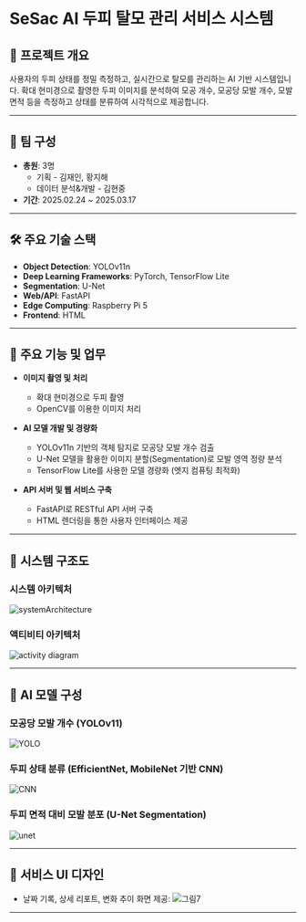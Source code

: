 # SeSac AI 두피 탈모 관리 서비스 시스템

## 📌 프로젝트 개요
사용자의 두피 상태를 정밀 측정하고, 실시간으로 탈모를 관리하는 AI 기반 시스템입니다. 확대 현미경으로 촬영한 두피 이미지를 분석하여 모공 개수, 모공당 모발 개수, 모발 면적 등을 측정하고 상태를 분류하여 시각적으로 제공합니다.

---

## 👥 팀 구성
- **총원**: 3명
  - 기획 - 김재인, 황지해
  - 데이터 분석&개발 - 김현중
- **기간**: 2025.02.24 ~ 2025.03.17
   
---

## 🛠️ 주요 기술 스택
- **Object Detection**: YOLOv11n
- **Deep Learning Frameworks**: PyTorch, TensorFlow Lite
- **Segmentation**: U-Net
- **Web/API**: FastAPI
- **Edge Computing**: Raspberry Pi 5
- **Frontend**: HTML

---

## 📌 주요 기능 및 업무
- **이미지 촬영 및 처리**
  - 확대 현미경으로 두피 촬영
  - OpenCV를 이용한 이미지 처리

- **AI 모델 개발 및 경량화**
  - YOLOv11n 기반의 객체 탐지로 모공당 모발 개수 검출
  - U-Net 모델을 활용한 이미지 분할(Segmentation)로 모발 영역 정량 분석
  - TensorFlow Lite를 사용한 모델 경량화 (엣지 컴퓨팅 최적화)

- **API 서버 및 웹 서비스 구축**
  - FastAPI로 RESTful API 서버 구축
  - HTML 렌더링을 통한 사용자 인터페이스 제공

---

## 📂 시스템 구조도
### 시스템 아키텍처

![systemArchitecture](https://github.com/user-attachments/assets/c4bbc1b1-840e-43ca-857f-19bf9c1a7c83)


### 액티비티 아키텍처

![activity diagram](https://github.com/user-attachments/assets/df74dfc0-1c54-492b-b4be-af874807f625)


---

## 📂 AI 모델 구성
### 모공당 모발 개수 (YOLOv11)

![YOLO](https://github.com/user-attachments/assets/8fcf06db-c402-4d80-8927-1eeec8f41498)



### 두피 상태 분류 (EfficientNet, MobileNet 기반 CNN)

![CNN](https://github.com/user-attachments/assets/6eafdb7a-e1a4-4b83-ba7d-23af2ebad04f)


### 두피 면적 대비 모발 분포 (U-Net Segmentation)

![unet](https://github.com/user-attachments/assets/5d10c03f-146d-4fd6-9c7d-a754e2b2acf2)


---

## 📱 서비스 UI 디자인
- 날짜 기록, 상세 리포트, 변화 추이 화면 제공:
![그림7](https://github.com/user-attachments/assets/381eeda5-47fc-4485-8beb-002b2fe16db7)



---

